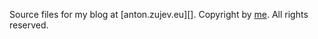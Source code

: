 Source files for my blog at [anton.zujev.eu][]. Copyright by [me](http://anton.zujev.eu). All rights reserved.
